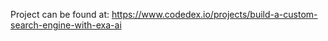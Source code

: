  Project can be found at: https://www.codedex.io/projects/build-a-custom-search-engine-with-exa-ai
